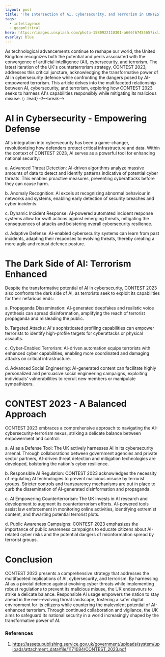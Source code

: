 ```yaml
---
layout: post
title: 'The Intersection of AI, Cybersecurity, and Terrorism in CONTEST 2023'
tags:
  - intelligence
  - geopolitical
hero: https://images.unsplash.com/photo-1580922110301-a666f6745565?ixlib=rb-4.0.3&ixid=M3wxMjA3fDB8MHxwaG90by1wYWdlfHx8fGVufDB8fHx8fA%3D%3D&auto=format&fit=crop&w=1470&q=80
overlay: blue
---
```


As technological advancements continue to reshape our world, the United Kingdom recognizes both the potential and perils associated with the convergence of artificial intelligence (AI), cybersecurity, and terrorism. The latest iteration of the UK's counterterrorism strategy, CONTEST 2023, addresses this critical juncture, acknowledging the transformative power of AI in cybersecurity defence while confronting the dangers posed by AI-empowered terrorism. This article delves into the multifaceted relationship between AI, cybersecurity, and terrorism, exploring how CONTEST 2023 seeks to harness AI's capabilities responsibly while mitigating its malicious misuse. {: .lead} <!–-break-–> 

# AI in Cybersecurity - Empowering Defense

AI's integration into cybersecurity has been a game-changer, revolutionizing how defenders protect critical infrastructure and data. Within the context of CONTEST 2023, AI serves as a powerful tool for enhancing national security:

a. Advanced Threat Detection: AI-driven algorithms analyze massive amounts of data to detect and identify patterns indicative of potential cyber threats. This enables proactive measures, preventing cyberattacks before they can cause harm.

b. Anomaly Recognition: AI excels at recognizing abnormal behaviour in networks and systems, enabling early detection of security breaches and cyber incidents.

c. Dynamic Incident Response: AI-powered automated incident response systems allow for swift actions against emerging threats, mitigating the consequences of attacks and bolstering overall cybersecurity resilience.

d. Adaptive Defense: AI-enabled cybersecurity systems can learn from past incidents, adapting their responses to evolving threats, thereby creating a more agile and robust defence posture.

# The Dark Side of AI: Terrorism Enhanced

Despite the transformative potential of AI in cybersecurity, CONTEST 2023 also confronts the dark side of AI, as terrorists seek to exploit its capabilities for their nefarious ends:

a. Propaganda Dissemination: AI-generated deepfakes and realistic voice synthesis can spread disinformation, amplifying the reach of terrorist propaganda and misleading the public.

b. Targeted Attacks: AI's sophisticated profiling capabilities can empower terrorists to identify high-profile targets for cyberattacks or physical assaults.

c. Cyber-Enabled Terrorism: AI-driven automation equips terrorists with enhanced cyber capabilities, enabling more coordinated and damaging attacks on critical infrastructure.

d. Advanced Social Engineering: AI-generated content can facilitate highly personalized and persuasive social engineering campaigns, exploiting individuals' vulnerabilities to recruit new members or manipulate sympathizers.

# CONTEST 2023 - A Balanced Approach

CONTEST 2023 embraces a comprehensive approach to navigating the AI-cybersecurity-terrorism nexus, striking a delicate balance between empowerment and control:

a. AI as a Defense Tool: The UK actively harnesses AI in its cybersecurity arsenal. Through collaborations between government agencies and private sector partners, AI-driven threat detection and mitigation technologies are developed, bolstering the nation's cyber resilience.

b. Responsible AI Regulation: CONTEST 2023 acknowledges the necessity of regulating AI technologies to prevent malicious misuse by terrorist groups. Stricter controls and transparency mechanisms are put in place to curb the dissemination of AI-generated disinformation and propaganda.

c. AI Empowering Counterterrorism: The UK invests in AI research and development to augment its counterterrorism efforts. AI-powered tools assist law enforcement in monitoring online activities, identifying extremist content, and thwarting potential terrorist plots.

d. Public Awareness Campaigns: CONTEST 2023 emphasizes the importance of public awareness campaigns to educate citizens about AI-related cyber risks and the potential dangers of misinformation spread by terrorist groups.

# Conclusion

CONTEST 2023 presents a comprehensive strategy that addresses the multifaceted implications of AI, cybersecurity, and terrorism. By harnessing AI as a pivotal defence against evolving cyber threats while implementing robust regulations to prevent its malicious misuse, the UK endeavours to strike a delicate balance. Responsible AI usage empowers the nation to stay ahead in the ever-evolving threat landscape, fostering a safer digital environment for its citizens while countering the malevolent potential of AI-enhanced terrorism. Through continued collaboration and vigilance, the UK aims to safeguard its national security in a world increasingly shaped by the transformative power of AI.

### References
1. https://assets.publishing.service.gov.uk/government/uploads/system/uploads/attachment_data/file/1171084/CONTEST_2023.pdf
